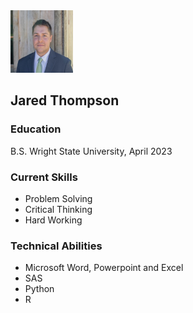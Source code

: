 <img src= "B6CAAC66-D752-4838-8837-A4B90C4D0AA3 Small.jpeg" width="100" height="100">

## Jared Thompson

### Education
B.S. Wright State University, April 2023

### Current Skills
- Problem Solving
- Critical Thinking
- Hard Working

### Technical Abilities
- Microsoft Word, Powerpoint and Excel
- SAS
- Python
- R




